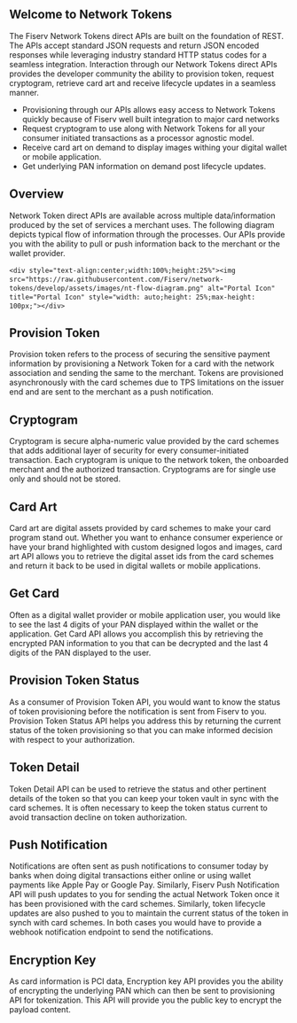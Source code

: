 ## Welcome to Network Tokens
The Fiserv Network Tokens direct APIs are built on the foundation of REST. The APIs accept standard JSON requests and return JSON encoded responses while leveraging industry standard HTTP status codes for a seamless integration. Interaction through our Network Tokens direct APIs provides the developer community the ability to provision token, request cryptogram, retrieve card art and receive lifecycle updates in a seamless manner.
- Provisioning through our APIs allows easy access to Network Tokens quickly because of Fiserv well built integration to major card networks
- Request cryptogram to use along with Network Tokens for all your consumer initiated transactions as a processor agnostic model.
- Receive card art on demand to display images withing your digital wallet or mobile application.
- Get underlying PAN information on demand post lifecycle updates.

## Overview
Network Token direct APIs are available across multiple data/information produced by the set of services a merchant uses. The following diagram depicts typical flow of information through the processes. Our APIs provide you with the ability to pull or push information back to the merchant or the wallet provider.

<!-- type: row -->


    <div style="text-align:center;width:100%;height:25%"><img src="https://raw.githubusercontent.com/Fiserv/network-tokens/develop/assets/images/nt-flow-diagram.png" alt="Portal Icon" title="Portal Icon" style="width: auto;height: 25%;max-height: 100px;"></div>
    

<!-- type: row-end -->

## Provision Token
Provision token refers to the process of securing the sensitive payment information by provisioning a Network Token for a card with the network association and sending the same to the merchant. Tokens are provisioned asynchronously with the card schemes due to TPS limitations on the issuer end and are sent to the merchant as a push notification.
## Cryptogram
Cryptogram is secure alpha-numeric value provided by the card schemes that adds additional layer of security for every consumer-initiated transaction. Each cryptogram is unique to the network token, the onboarded merchant and the authorized transaction. Cryptograms are for single use only and should not be stored.
## Card Art
Card art are digital assets provided by card schemes to make your card program stand out. Whether you want to enhance consumer experience or have your brand highlighted with custom designed logos and images, card art API allows you to retrieve the digital asset ids from the card schemes and return it back to be used in digital wallets or mobile applications.
## Get Card
Often as a digital wallet provider or mobile application user, you would like to see the last 4 digits of your PAN displayed within the wallet or the application. Get Card API allows you accomplish this by retrieving the encrypted PAN information to you that can be decrypted and the last 4 digits of the PAN displayed to the user.
## Provision Token Status
As a consumer of Provision Token API, you would want to know the status of token provisioning before the notification is sent from Fiserv to you. Provision Token Status API helps you address this by returning the current status of the token provisioning so that you can make informed decision with respect to your authorization.
## Token Detail
Token Detail API can be used to retrieve the status and other pertinent details of the token so that you can keep your token vault in sync with the card schemes. It is often necessary to keep the token status current to avoid transaction decline on token authorization.
## Push Notification
Notifications are often sent as push notifications to consumer today by banks when doing digital transactions either online or using wallet payments like Apple Pay or Google Pay.
Similarly, Fiserv Push Notification API will push updates to you for sending the actual Network Token once it has been provisioned with the card schemes. Similarly, token lifecycle updates are also pushed to you to maintain the current status of the token in synch with card schemes. In both cases you would have to provide a webhook notification endpoint to send the notifications.
## Encryption Key
As card information is PCI data, Encryption key API provides you the ability of encrypting the underlying PAN which can then be sent to provisioning API for tokenization. This API will provide you the public key to encrypt the payload content.


